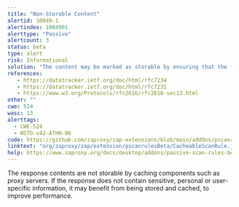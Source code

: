 ```yaml
---
title: "Non-Storable Content"
alertid: 10049-1
alertindex: 1004901
alerttype: "Passive"
alertcount: 3
status: beta
type: alert
risk: Informational
solution: "The content may be marked as storable by ensuring that the following conditions are satisfied: The request method must be understood by the cache and defined as being cacheable (\"GET\", \"HEAD\", and \"POST\" are currently defined as cacheable) The response status code must be understood by the cache (one of the 1XX, 2XX, 3XX, 4XX, or 5XX response classes are generally understood) The \"no-store\" cache directive must not appear in the request or response header fields For caching by \"shared\" caches such as \"proxy\" caches, the \"private\" response directive must not appear in the response For caching by \"shared\" caches such as \"proxy\" caches, the \"Authorization\" header field must not appear in the request, unless the response explicitly allows it (using one of the \"must-revalidate\", \"public\", or \"s-maxage\" Cache-Control response directives) In addition to the conditions above, at least one of the following conditions must also be satisfied by the response: It must contain an \"Expires\" header field It must contain a \"max-age\" response directive For \"shared\" caches such as \"proxy\" caches, it must contain a \"s-maxage\" response directive It must contain a \"Cache Control Extension\" that allows it to be cached It must have a status code that is defined as cacheable by default (200, 203, 204, 206, 300, 301, 404, 405, 410, 414, 501).   "
references:
   - https://datatracker.ietf.org/doc/html/rfc7234
   - https://datatracker.ietf.org/doc/html/rfc7231
   - https://www.w3.org/Protocols/rfc2616/rfc2616-sec13.html
other: ""
cwe: 524
wasc: 13
alerttags: 
  - CWE-524
  - WSTG-v42-ATHN-06
code: https://github.com/zaproxy/zap-extensions/blob/main/addOns/pscanrulesBeta/src/main/java/org/zaproxy/zap/extension/pscanrulesBeta/CacheableScanRule.java
linktext: "org/zaproxy/zap/extension/pscanrulesBeta/CacheableScanRule.java"
help: https://www.zaproxy.org/docs/desktop/addons/passive-scan-rules-beta/#id-10049
---
```

The response contents are not storable by caching components such as proxy servers. If the response does not contain sensitive, personal or user-specific information, it may benefit from being stored and cached, to improve performance.
